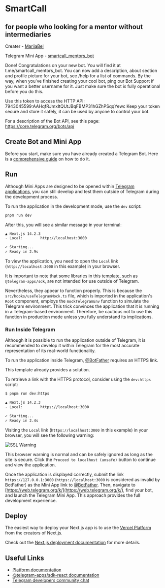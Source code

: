 # SmartCall 
## for people who looking for a mentor without intermediaries

Creater - [MariiaBel](https://smartcall-mariiabel.vercel.app/)

Telegram Mini App - [smartcall_mentors_bot](https://t.me/smartcall_mentors_bot)

Done! Congratulations on your new bot. You will find it at t.me/smartcall_mentors_bot. You can now add a description, about section and profile picture for your bot, see /help for a list of commands. By the way, when you've finished creating your cool bot, ping our Bot Support if you want a better username for it. Just make sure the bot is fully operational before you do this.

Use this token to access the HTTP API:
7943045599:AAHqfRJmxItQUtJBqFBMP31hGZhPSqqYewc
Keep your token secure and store it safely, it can be used by anyone to control your bot.

For a description of the Bot API, see this page: https://core.telegram.org/bots/api
## Create Bot and Mini App

Before you start, make sure you have already created a Telegram Bot. Here is
a [comprehensive guide](https://docs.telegram-mini-apps.com/platform/creating-new-app)
on how to do it.

## Run

Although Mini Apps are designed to be opened
within [Telegram applications](https://docs.telegram-mini-apps.com/platform/about#supported-applications),
you can still develop and test them outside of Telegram during the development
process.

To run the application in the development mode, use the `dev` script:

```bash
pnpm run dev
```

After this, you will see a similar message in your terminal:

```bash
▲ Next.js 14.2.3
- Local:        http://localhost:3000

✓ Starting...
✓ Ready in 2.9s
```

To view the application, you need to open the `Local`
link (`http://localhost:3000` in this example) in your browser.

It is important to note that some libraries in this template, such as
`@telegram-apps/sdk`, are not intended for use outside of Telegram.

Nevertheless, they appear to function properly. This is because the
`src/hooks/useTelegramMock.ts` file, which is imported in the application's
`Root` component, employs the `mockTelegramEnv` function to simulate the
Telegram environment. This trick convinces the application that it is
running in a Telegram-based environment. Therefore, be cautious not to use this
function in production mode unless you fully understand its implications.

### Run Inside Telegram

Although it is possible to run the application outside of Telegram, it is
recommended to develop it within Telegram for the most accurate representation
of its real-world functionality.

To run the application inside Telegram, [@BotFather](https://t.me/botfather)
requires an HTTPS link.

This template already provides a solution.

To retrieve a link with the HTTPS protocol, consider using the `dev:https`
script:

```bash
$ pnpm run dev:https

▲ Next.js 14.2.3
- Local:        https://localhost:3000

✓ Starting...
✓ Ready in 2.4s
```

Visiting the `Local` link (`https://localhost:3000` in this example) in your
browser, you will see the following warning:

![SSL Warning](assets/ssl-warning.png)

This browser warning is normal and can be safely ignored as long as the site is
secure. Click the `Proceed to localhost (unsafe)` button to continue and view
the application.

Once the application is displayed correctly, submit the
link `https://127.0.0.1:3000` (`https://localhost:3000` is considered as invalid
by BotFather) as the Mini App link to [@BotFather](https://t.me/botfather).
Then, navigate to [https://web.telegram.org/k/](https://web.telegram.org/k/),
find your bot, and launch the Telegram Mini App. This approach provides the full
development experience.

## Deploy

The easiest way to deploy your Next.js app is to use
the [Vercel Platform](https://vercel.com/new?utm_medium=default-template&filter=next.js&utm_source=create-next-app&utm_campaign=create-next-app-readme)
from the creators of Next.js.

Check out
the [Next.js deployment documentation](https://nextjs.org/docs/deployment) for
more details.

## Useful Links

- [Platform documentation](https://docs.telegram-mini-apps.com/)
- [@telegram-apps/sdk-react documentation](https://docs.telegram-mini-apps.com/packages/telegram-apps-sdk-react)
- [Telegram developers community chat](https://t.me/devs)
